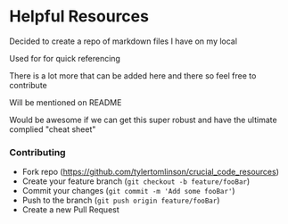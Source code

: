 # Helpful Resources
Decided to create a repo of markdown files I have on my local

Used for for quick referencing

There is a lot more that can be added here and there so feel free to contribute

Will be mentioned on README

Would be awesome if we can get this super robust and have the ultimate complied "cheat sheet"

 ### Contributing
- Fork repo (https://github.com/tylertomlinson/crucial_code_resources)
- Create your feature branch (`git checkout -b feature/fooBar`)
- Commit your changes (`git commit -m 'Add some fooBar'`)
- Push to the branch (`git push origin feature/fooBar`)
- Create a new Pull Request
